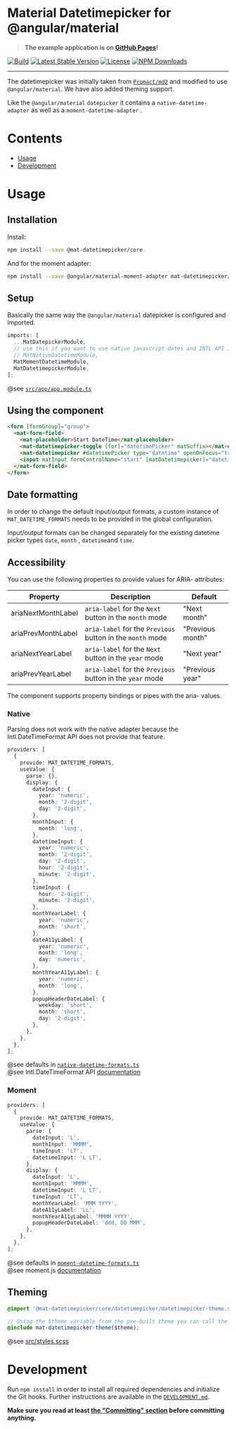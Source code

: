 # Material Datetimepicker for @angular/material

> **The example application is on [GitHub Pages](https://kuhnroyal.github.io/mat-datetimepicker/)!**

[![Build](https://img.shields.io/github/workflow/status/kuhnroyal/mat-datetimepicker/Test?style=flat-square)](https://github.com/kuhnroyal/mat-datetimepicker/actions/workflows/test.yaml)
[![Latest Stable Version](https://img.shields.io/npm/v/@mat-datetimepicker/core?style=flat-square)](https://www.npmjs.com/package/@mat-datetimepicker/core)
[![License](https://img.shields.io/npm/l/@mat-datetimepicker/core.svg?style=flat-square)](https://www.npmjs.com/package/@mat-datetimepicker/core)
[![NPM Downloads](https://img.shields.io/npm/dm/@mat-datetimepicker/core.svg?style=flat-square)](https://www.npmjs.com/package/@mat-datetimepicker/core)

---

The datetimepicker was initially taken from [`Promact/md2`](https://github.com/Promact/md2) and modified to
use `@angular/material`. We have also added theming support.

Like the `@angular/material` `datepicker` it contains a `native-datetime-adapter` as well as a `moment-datetime-adapter`
.

# Contents

- [Usage](#usage)
- [Development](#development)

# Usage

## Installation

Install:

```sh
npm install --save @mat-datetimepicker/core
```

And for the moment adapter:

```sh
npm install --save @angular/material-moment-adapter mat-datetimepicker/moment
```

## Setup

Basically the same way the `@angular/material` datepicker is configured and imported.

```ts
imports: [
  ...MatDatepickerModule,
  // use this if you want to use native javascript dates and INTL API if available
  // MatNativeDatetimeModule,
  MatMomentDatetimeModule,
  MatDatetimepickerModule,
];
```

@see [`src/app/app.module.ts`](src/app/app.module.ts)

## Using the component

```html
<form [formGroup]="group">
  <mat-form-field>
    <mat-placeholder>Start DateTime</mat-placeholder>
    <mat-datetimepicker-toggle [for]="datetimePicker" matSuffix></mat-datetimepicker-toggle>
    <mat-datetimepicker #datetimePicker type="datetime" openOnFocus="true" timeInterval="5"> </mat-datetimepicker>
    <input matInput formControlName="start" [matDatetimepicker]="datetimePicker" required autocomplete="false" />
  </mat-form-field>
</form>
```

## Date formatting

In order to change the default input/output formats, a custom instance of `MAT_DATETIME_FORMATS` needs to be provided in
the global configuration.

Input/output formats can be changed separately for the existing datetime picker types
`date`, `month` , `datetime`and `time`.

## Accessibility

You can use the following properties to provide values for ARIA- attributes:

| Property           | Description                                                | Default          |
| ------------------ | ---------------------------------------------------------- | ---------------- |
| ariaNextMonthLabel | `aria-label` for the `Next` button in the `month` mode     | "Next month"     |
| ariaPrevMonthLabel | `aria-label` for the `Previous` button in the `month` mode | "Previous month" |
| ariaNextYearLabel  | `aria-label` for the `Next` button in the `year` mode      | "Next year"      |
| ariaPrevYearLabel  | `aria-label` for the `Previous` button in the `year` mode  | "Previous year"  |

The component supports property bindings or pipes with the aria- values.

### Native

Parsing does not work with the native adapter because the Intl.DateTimeFormat API does not provide that feature.

```ts
providers: [
  {
    provide: MAT_DATETIME_FORMATS,
    useValue: {
      parse: {},
      display: {
        dateInput: {
          year: 'numeric',
          month: '2-digit',
          day: '2-digit',
        },
        monthInput: {
          month: 'long',
        },
        datetimeInput: {
          year: 'numeric',
          month: '2-digit',
          day: '2-digit',
          hour: '2-digit',
          minute: '2-digit',
        },
        timeInput: {
          hour: '2-digit',
          minute: '2-digit',
        },
        monthYearLabel: {
          year: 'numeric',
          month: 'short',
        },
        dateA11yLabel: {
          year: 'numeric',
          month: 'long',
          day: 'numeric',
        },
        monthYearA11yLabel: {
          year: 'numeric',
          month: 'long',
        },
        popupHeaderDateLabel: {
          weekday: 'short',
          month: 'short',
          day: '2-digit',
        },
      },
    },
  },
];
```

@see defaults in [`native-datetime-formats.ts`](projects/core/src/adapter/native-datetime-formats.ts) \
@see Intl.DateTimeFormat
API [documentation](https://developer.mozilla.org/de/docs/Web/JavaScript/Reference/Global_Objects/DateTimeFormat)

### Moment

```ts
providers: [
  {
    provide: MAT_DATETIME_FORMATS,
    useValue: {
      parse: {
        dateInput: 'L',
        monthInput: 'MMMM',
        timeInput: 'LT',
        datetimeInput: 'L LT',
      },
      display: {
        dateInput: 'L',
        monthInput: 'MMMM',
        datetimeInput: 'L LT',
        timeInput: 'LT',
        monthYearLabel: 'MMM YYYY',
        dateA11yLabel: 'LL',
        monthYearA11yLabel: 'MMMM YYYY',
        popupHeaderDateLabel: 'ddd, DD MMM',
      },
    },
  },
];
```

@see defaults in [`moment-datetime-formats.ts`](projects/moment/src/adapter/moment-datetime-formats.ts) \
@see moment.js [documentation](https://momentjs.com/docs/#/displaying/)

## Theming

```scss
@import '@mat-datetimepicker/core/datetimepicker/datetimepicker-theme.scss';

// Using the $theme variable from the pre-built theme you can call the theming function
@include mat-datetimepicker-theme($theme);
```

@see [src/styles.scss](src/styles.scss)

# Development

Run `npm install` in order to install all required dependencies and initialize the Git hooks. Further instructions are
available in the [`DEVELOPMENT.md`](https://github.com/kuhnroyal/mat-datetimepicker/blob/release/DEVELOPMENT.md).

**Make sure you read at
least [the "Committing" section](https://github.com/kuhnroyal/mat-datetimepicker/blob/release/DEVELOPMENT.md#committing)
before committing anything.**
